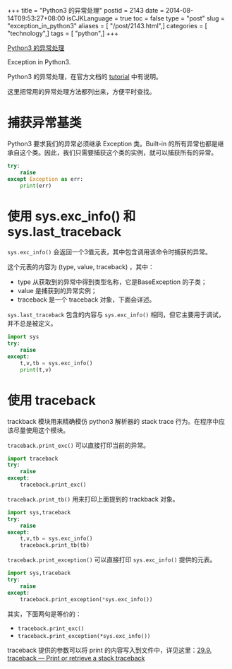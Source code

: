 +++
title = "Python3 的异常处理"
postid = 2143
date = 2014-08-14T09:53:27+08:00
isCJKLanguage = true
toc = false
type = "post"
slug = "exception_in_python3"
aliases = [ "/post/2143.html",]
categories = [ "technology",]
tags = [ "python",]
+++


[Python3 的异常处理](https://blog.zengrong.net/post/2143.html)

Exception in Python3.

Python3 的异常处理，在官方文档的 [tutorial][1] 中有说明。

这里把常用的异常处理方法都列出来，方便平时查找。

# 捕获异常基类

Python3 要求我们的异常必须继承 Exception 类。Built-in 的所有异常也都是继承自这个类。因此，我们只需要捕获这个类的实例，就可以捕获所有的异常。

``` python
try:
	raise
except Exception as err:
	print(err)
```

<!--more-->

# 使用 sys.exc_info() 和 sys.last_traceback

`sys.exc_info()` 会返回一个3值元表，其中包含调用该命令时捕获的异常。

这个元表的内容为 (type, value, traceback) ，其中：

* type 从获取到的异常中得到类型名称，它是BaseException 的子类；
* value 是捕获到的异常实例；
* traceback 是一个 traceback 对象，下面会详述。

`sys.last_traceback` 包含的内容与 `sys.exc_info()` 相同，但它主要用于调试，并不总是被定义。

``` python
import sys
try:
	raise
except:
	t,v,tb = sys.exc_info()
	print(t,v)
```

# 使用 traceback

trackback 模块用来精确模仿 python3 解析器的 stack trace 行为。在程序中应该尽量使用这个模块。

`traceback.print_exc()` 可以直接打印当前的异常。

``` python
import traceback
try:
	raise
except:
	traceback.print_exc()
```

`traceback.print_tb()` 用来打印上面提到的 trackback 对象。

``` python
import sys,traceback
try:
	raise
except:
	t,v,tb = sys.exc_info()
	traceback.print_tb(tb)
```

`traceback.print_exception()` 可以直接打印 `sys.exc_info()` 提供的元表。

``` python
import sys,traceback
try:
	raise
except:
	traceback.print_exception(*sys.exc_info())
```

其实，下面两句是等价的：

* `traceback.print_exc()`
* `traceback.print_exception(*sys.exc_info())`

traceback 提供的参数可以将 print 的内容写入到文件中，详见这里：[29.9. traceback — Print or retrieve a stack traceback][2]

[1]: https://docs.python.org/3/tutorial/errors.html
[2]: https://docs.python.org/3/library/traceback.html?highlight=print_tb#traceback.print_exc
